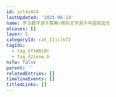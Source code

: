 ```yaml
---
id: ozl4v8n4
lastUpdated: '2025-06-13'
name: 罗马数字源于算筹/楔形文字源于中国契齿文
aliases: []
layer: 5
categoryId: cat_IIjclkT2
tagIds:
  - tag_bfXWRiBt
  - tag_d2zeow_b
nsfw: false
parent: ''
relatedEntries: []
timelineEvents: []
titledLinks: []
---
```


